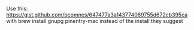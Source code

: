 
Use this: https://gist.github.com/bcomnes/647477a3a143774069755d672cb395ca
with brew install gnupg pinentry-mac
instead of the install they suggest
